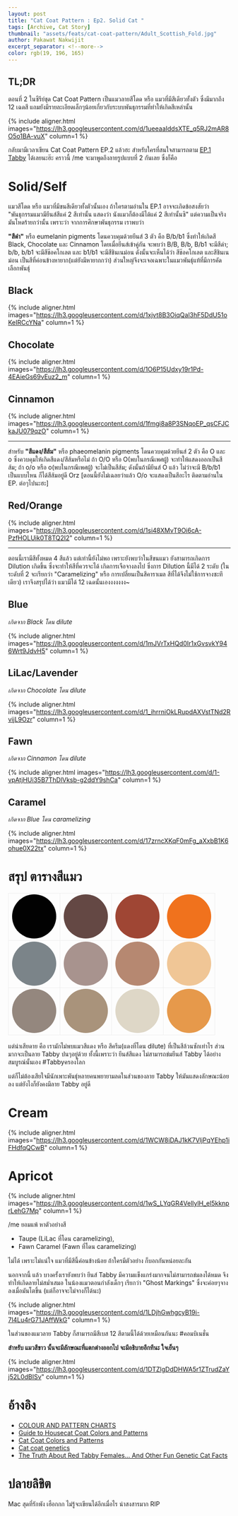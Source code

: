 ```yaml
---
layout: post
title: "Cat Coat Pattern : Ep2. Solid Cat "
tags: [Archive, Cat Story]
thumbnail: "assets/feats/cat-coat-pattern/Adult_Scottish_Fold.jpg"
author: Pakawat Nakwijit
excerpt_separator: <!--more-->
color: rgb(19, 196, 165)
---
```


## TL;DR

ตอนที่ 2 ในซีรีย์ชุด Cat Coat Pattern เป็นแมวลายสีโดด หรือ แมวที่มีสีเดียวทั้งตัว ซึ่งมีมากถึง 12 เฉดสี แถมยังมีรายละเอียดเล็กๆน้อยเกี่ยวกับระบบพันธุกรรมที่ทำให้เกิดสีเหล่านั้น

<!--more-->

{% include aligner.html images="https://lh3.googleusercontent.com/d/1ueeaaIddsXTE_q5RJ2mAR8O5o1BA-vuX" column=1 %}

กลับมามีเวลาเขียน Cat Coat Pattern EP.2 แล้วฮะ สำหรับใครที่สนใจสามารถตาม [EP.1 Tabby](https://chameleontk.github.io/tabby) ได้เลยนะฮ๊ะ คราวนี้ /me จะมาพูดถึงลายรูปแบบที่ 2 กันเลย ซึ่งก็คือ

# Solid/Self

แมวสีโดด หรือ แมวที่มีขนสีเดียวทั้งตัวนั้นเอง ถ้าใครตามอ่านใน EP.1 อาจจะเกิดข้อสงสัยว่า "พันธุกรรมแมวมียีนส์สีแค่ 2 สีเท่านั้น แสดงว่า นังแมวก็ต้องมีได้แค่ 2 สีเท่านั้นซิ" แต่ความเป็นจริงมันโหดร้ายกว่านั้น เพราะว่า จากการศึกษาพันธุกรรม เราพบว่า

**"สีดำ"** หรือ eumelanin pigments โดนควบคุมด้วยยีนส์ 3 ตัว คือ B/b/b1 ซึ่งทำให้เกิดสี Black, Chocolate และ Cinnamon โดยเมื่อยีนส์เข้าคู่กัน จะพบว่า B/B, B/b, B/b1 จะมีสีดำ; b/b, b/b1 จะมีสีช๊อคโกเลต และ b1/b1 จะมีสีชินเนม่อน ดังนั้นจะเห็นได้ว่า สีช๊อคโกเลต และสีชินเนม่อน เป็นสีที่ค่อนข้างหายาก(แต่ยังมีหายากกว่า) ส่วนใหญ่จึงจะเจอเฉพาะในแมวพันธุ์แท้ที่มีการคัดเลือกพันธุ์

## Black

{% include aligner.html images="https://lh3.googleusercontent.com/d/1xjvt8B3OiqQal3hF5DdU51oKeIRCcYNa" column=1 %}

## Chocolate

{% include aligner.html images="https://lh3.googleusercontent.com/d/1O6P15Udxy19r1Pd-4EAieGs69vEuz2_m" column=1 %}

## Cinnamon

{% include aligner.html images="https://lh3.googleusercontent.com/d/1fmgi8a8P3SNqoEP_qsCFJCkaJU079qzO" column=1 %}

------------------

สำหรับ **"สีแดง/สีส้ม"** หรือ phaeomelanin pigments โดนควบคุมด้วยยีนส์ 2 ตัว คือ O และ o ซึ่งควบคุมให้เกิดสีแดง/สีส้มหรือไม่ ถ้า O/O หรือ O(พบในกรณีเพศผู้) จะทำให้แสดงออกเป็นสีส้ม; ถ้า o/o หรือ o(พบในกรณีเพศผู้) จะไม่เป็นสีส้ม; ดังนั้นถ้ามียีนส์ O แล้ว ไม่ว่าจะมี B/b/b1 เป็นแบบไหน ก็ได้สีส้มอยู่ดี Orz [ตอนนี้ยังไม่เฉลยว่าแล้ว O/o จะแสดงเป็นสีอะไร ติดตามอ่านใน EP. ต่อๆไปนะฮะ]

## Red/Orange

{% include aligner.html images="https://lh3.googleusercontent.com/d/1si48XMvT9Oi6cA-PzfHOLUik0T8TQ2I2" column=1 %}

------------------

ตอนนี้เรามีสีทั้งหมด 4 สีแล้ว แต่เท่านี้ยังไม่พอ เพราะยังพบว่าในสีขนแมว ยังสามารถเกิดการ Dilution เกิดขึ้น ซึ่งจะทำให้สีที่ควรจะได้ เกิดการเจือจางลงไป ซึ่งการ Dilution นี้มีได้ 2 ระดับ (ในระดับที่ 2 จะเรียกว่า "Caramelizing" หรือ การเปลี่ยนเป็นสีคาราเมล สีที่ได้จึงไม่ใช้การจางซะทีเดียว) เราจึงสรุปได้ว่า แมวมีได้ 12 เฉดนั้นเองงงงงงง~

## Blue
*เกิดจาก Black โดน dilute*

{% include aligner.html images="https://lh3.googleusercontent.com/d/1mJVrTxHQd0Ir1xGvsvkY946Wrt9JdvH5" column=1 %}

## LiLac/Lavender
*เกิดจาก Chocolate โดน dilute*

{% include aligner.html images="https://lh3.googleusercontent.com/d/1_ihrrniOkLRupdAXVstTNd2RvijL9Ozr" column=1 %}

## Fawn
*เกิดจาก Cinnamon โดน dilute*

{% include aligner.html images="https://lh3.googleusercontent.com/d/1-vpAtjHUi35B7ThDlVksb-g2ddY9shCa" column=1 %}

## Caramel
*เกิดจาก Blue โดน caramelizing*

{% include aligner.html images="https://lh3.googleusercontent.com/d/17zrncXKqF0mFg_aXxbB1K6ohue0X22tx" column=1 %}


# สรุป ตารางสีแมว

<table class="co">
   <tbody>
      <tr>
         <td style="border: 1px solid #eee;">
            <div style="background-color: #020202;min-width:100px;min-height:100px; border-radius: 100px;margin:auto;" class="circle"></div>
         </td>
         <td style="border: 1px solid #eee;">
            <div style="background-color: #644844;min-width:100px;min-height:100px; border-radius: 100px;margin:auto;" class="circle"></div>
         </td>
         <td style="border: 1px solid #eee;">
            <div style="background-color: #9f4634;min-width:100px;min-height:100px; border-radius: 100px;margin:auto;" class="circle"></div>
         </td>
         <td style="border: 1px solid #eee;">
            <div style="background-color: #f0721d;min-width:100px;min-height:100px; border-radius: 100px;margin:auto;" class="circle"></div>
         </td>
      </tr>
      <tr>
         <td style="border: 1px solid #eee;">
            <div style="background-color: #7b8489;min-width:100px;min-height:100px; border-radius: 100px;margin:auto;" class="circle"></div>
         </td>
         <td style="border: 1px solid #eee;">
            <div style="background-color: #a8938e;min-width:100px;min-height:100px; border-radius: 100px;margin:auto;" class="circle"></div>
         </td>
         <td style="border: 1px solid #eee;">
            <div style="background-color: #b68871;min-width:100px;min-height:100px; border-radius: 100px;margin:auto;" class="circle"></div>
         </td>
         <td style="border: 1px solid #eee;">
            <div style="background-color: #f0c696;min-width:100px;min-height:100px; border-radius: 100px;margin:auto;" class="circle"></div>
         </td>
      </tr>
      <tr>
         <td style="border: 1px solid #eee;">
            <div style="background-color: #94877e;min-width:100px;min-height:100px; border-radius: 100px;margin:auto;" class="circle"></div>
         </td>
         <td style="border: 1px solid #eee;">
            <div style="background-color: #a9937b;min-width:100px;min-height:100px; border-radius: 100px;margin:auto;" class="circle"></div>
         </td>
         <td style="border: 1px solid #eee;">
            <div style="background-color: #ded7c7;min-width:100px;min-height:100px; border-radius: 100px;margin:auto;" class="circle"></div>
         </td>
         <td style="border: 1px solid #eee;">
            <div style="background-color: #e6994b;min-width:100px;min-height:100px; border-radius: 100px;margin:auto;" class="circle"></div>
         </td>
      </tr>
   </tbody>
</table>

แต่น่าเสียดาย คือ เรามักไม่พบแมวสีแดง หรือ สีครีม(แดงที่โดน dilute) ที่เป็นสีล้วนซักเท่าไร ส่วนมากจะเป็นลาย Tabby ปนๆอยู่ด้วย ทั้งนี้เพราะว่า ยีนส์สีแดง ไม่สามารถข่มยีนส์ Tabby ได้อย่างสมบูรณ์นั้นเอง <span class="tag-en">#Tabbyครองโลก</span>

แต่ก็ไม่ต้องเสียใจมีนักเพาะพันธุ์หลายคนพยายามลดในส่วนของลาย Tabby ให้มันแสดงลักษณะน้อยลง แต่ยังไงก็ยังคงมีลาย Tabby อยู่ดี

# Cream
{% include aligner.html images="https://lh3.googleusercontent.com/d/1WCW8iDAJ1kK7VljPqYEhp1iFHdfqQCwB" column=1 %}

# Apricot
{% include aligner.html images="https://lh3.googleusercontent.com/d/1wS_LYqGR4VellylH_el5kknprLehG7Mp" column=1 %}

/me ยอมแพ้ หาตัวอย่างสี
* Taupe (LiLac ที่โดน caramelizing),
* Fawn Caramel (Fawn ที่โดน caramelizing)

ไม่ได้ เพราะไม่แน่ใจ แมวที่มีสีนี้ค่อนข้างน้อย ถ้าใครมีตัวอย่าง ก็บอกกันหน่อยละกัน

นอกจากนี้ แล้ว บางครั้งเรายังพบว่า ยีนส์ Tabby มีความแข็งแกร่งมากจนไม่สามารถข่มลงได้หมด จึงทำให้เกิดลายไม่สม่ำเสมอ ในน้องแมวตอนกำลังเด็กๆ เรียกว่า "Ghost Markings" ซึ่งจะค่อยๆจางลงเมื่อมันโตขึ้น (แต่ก็อาจจะไม่จางก็ได้นะ)

{% include aligner.html images="https://lh3.googleusercontent.com/d/1LDjhGwhgcyB19i-7l4Lu4rG71JAffWkG" column=1 %}

ในส่วนของแมวลาย Tabby ก็สามารถมีสีเบส 12 สีตามนี้ได้ด้วยเหมือนกันนะ <span class="tag-en">#คอมบิเนชั่น</span>

**สำหรับ แมวสีขาว นั้นจะมีลักษณะที่แตกต่างออกไป จะมีอธิบายอีกทีนะ ใจเย็นๆ**

{% include aligner.html images="https://lh3.googleusercontent.com/d/1DTZlgDdDHWA5r1ZTrudZaYj52L0dBISv" column=1 %}

# อ้างอิง
* [COLOUR AND PATTERN CHARTS](http://messybeast.com/colour-charts.htm)
* [Guide to Housecat Coat Colors and Patterns](http://www.cedarseed.com/tutorials/catcol.html)
* [Cat Coat Colors and Patterns](http://www.thecatsite.com/a/cat-coat-colors-and-patterns)
* [Cat coat genetics](https://en.wikipedia.org/wiki/Cat_coat_genetics)
* [The Truth About Red Tabby Females… And Other Fun Genetic Cat Facts](http://taraflyart.com/2011/02/red-tabby-female-cat-genetics/)

# ปลายลิขิต
Mac สุดที่รักพัง เฮือกกก ไม่รู้จะเขียนได้อีกเมื่อไร น่าสงสารมาก RIP
